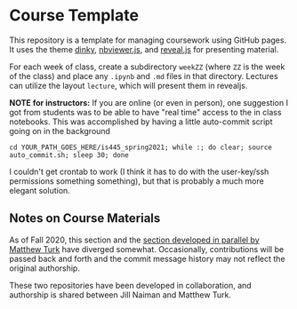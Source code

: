 # Course Template

This repository is a template for managing coursework using GitHub pages.  It
uses the theme [dinky](https://github.com/pages-themes/dinky),
[nbviewer.js](https://github.com/kokes/nbviewer.js), and
[reveal.js](https://revealjs.com/) for presenting material.

For each week of class, create a subdirectory `weekZZ` (where `ZZ` is the week
of the class) and place any `.ipynb` and `.md` files in that directory.
Lectures can utilize the layout `lecture`, which will present them in revealjs.

**NOTE for instructors:** If you are online (or even in person), one suggestion I got from students was to 
be able to have "real time" access to the in class notebooks.  This was accomplished by having a little 
auto-commit script going on in the background 

```
cd YOUR_PATH_GOES_HERE/is445_spring2021; while :; do clear; source auto_commit.sh; sleep 30; done
```

I couldn't get crontab to work (I think it has to do with the user-key/ssh permissions something something), but that is probably a much more elegant solution.

## Notes on Course Materials

As of Fall 2020, this section and the [section developed in parallel by Matthew Turk](https://github.com/UIUC-iSchool-DataViz/fall2020-BOG-BOU) have
diverged somewhat.  Occasionally, contributions will be passed back and forth
and the commit message history may not reflect the original authorship.

These two repositories have been developed in collaboration, and authorship is
shared between Jill Naiman and  Matthew Turk.
